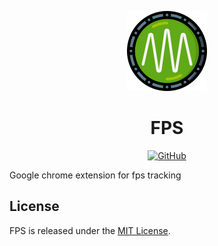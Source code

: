 <p align="center">
  <img src="icon.png" alt="FPS logo" width="128" height="128">
  <h1 align="center">FPS</h1>
</p>
<p align="center">
    <a aria-label="License" href="https://github.com/UrijHoruzij/fps/blob/master/LICENSE">
      <img alt="GitHub" src="https://img.shields.io/github/license/UrijHoruzij/fps?color=60a917">
    </a>
  </p>

Google chrome extension for fps tracking

## License

FPS is released under the [MIT License](https://github.com/UrijHoruzij/fps/blob/master/LICENSE).
